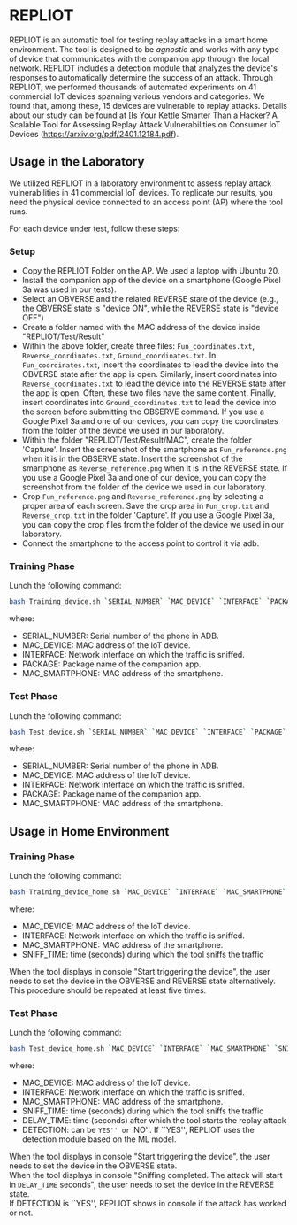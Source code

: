 # REPLIOT

REPLIOT is an automatic tool for testing replay attacks in a smart home environment. The tool is designed to be *agnostic* and works with any type of device that communicates with the companion app through the local network. REPLIOT includes a detection module that analyzes the device's responses to automatically determine the success of an attack.
Through REPLIOT, we performed thousands of automated experiments on 41 commercial IoT devices spanning various vendors and categories. We found that, among these, 15 devices are vulnerable to replay attacks. Details about our study can be found at [Is Your Kettle Smarter Than a Hacker? A Scalable Tool for Assessing Replay Attack Vulnerabilities on Consumer IoT Devices (https://arxiv.org/pdf/2401.12184.pdf).

    

## Usage in the Laboratory

We utilized REPLIOT in a laboratory environment to assess replay attack vulnerabilities in 41 commercial IoT devices. To replicate our results, you need the physical device connected to an access point (AP) where the tool runs.

For each device under test, follow these steps:

### Setup
- Copy the REPLIOT Folder on the AP. We used a laptop with Ubuntu 20.
- Install the companion app of the device on a smartphone (Google Pixel 3a was used in our tests).
- Select an OBVERSE and the related REVERSE state of the device (e.g., the OBVERSE state is "device ON", while the REVERSE state is "device OFF")
- Create a folder named with the MAC address of the device inside "REPLIOT/Test/Result"
- Within the above folder, create three files: `Fun_coordinates.txt`, `Reverse_coordinates.txt`, `Ground_coordinates.txt`. In `Fun_coordinates.txt`, insert the coordinates to lead the device into the OBVERSE state after the app is open. Similarly, insert coordinates into `Reverse_coordinates.txt` to lead the device into the REVERSE state after the app is open. Often, these two files have the same content. Finally, insert coordinates into `Ground_coordinates.txt` to lead the device into the screen before submitting the OBSERVE command. If you use a Google Pixel 3a and one of our devices, you can copy the coordinates from the folder of the device we used in our laboratory.
- Within the folder "REPLIOT/Test/Result/MAC", create the folder 'Capture'. Insert the screenshot of the smartphone as `Fun_reference.png` when it is in the OBSERVE state. Insert the screenshot of the smartphone as `Reverse_reference.png` when it is in the REVERSE state. If you use a Google Pixel 3a and one of our device, you can copy the screenshot from the folder of the device we used in our laboratory.
- Crop `Fun_reference.png` and `Reverse_reference.png` by selecting a proper area of each screen. Save the crop area in `Fun_crop.txt` and `Reverse_crop.txt` in the folder 'Capture'. If you use a Google Pixel 3a, you can copy the crop files from the folder of the device we used in our laboratory.
- Connect the smartphone to the access point to control it via adb.

### Training Phase

Lunch the following command: 
```bash 
bash Training_device.sh `SERIAL_NUMBER` `MAC_DEVICE` `INTERFACE` `PACKAGE` `MAC_SMARTPHONE`
```
where:
  - SERIAL_NUMBER: Serial number of the phone in ADB.
  - MAC_DEVICE: MAC address of the IoT device.
  - INTERFACE: Network interface on which the traffic is sniffed.
  - PACKAGE: Package name of the companion app.
  - MAC_SMARTPHONE: MAC address of the smartphone.

### Test Phase

Lunch the following command: 
```bash 
bash Test_device.sh `SERIAL_NUMBER` `MAC_DEVICE` `INTERFACE` `PACKAGE` `MAC_SMARTPHONE`
```
where:
  - SERIAL_NUMBER: Serial number of the phone in ADB.
  - MAC_DEVICE: MAC address of the IoT device.
  - INTERFACE: Network interface on which the traffic is sniffed.
  - PACKAGE: Package name of the companion app.
  - MAC_SMARTPHONE: MAC address of the smartphone.


## Usage in Home Environment

### Training Phase

Lunch the following command: 
```bash 
bash Training_device_home.sh `MAC_DEVICE` `INTERFACE` `MAC_SMARTPHONE` `SNIFF_TIME`
```
where:
  - MAC_DEVICE: MAC address of the IoT device.
  - INTERFACE: Network interface on which the traffic is sniffed.
  - MAC_SMARTPHONE: MAC address of the smartphone.
  - SNIFF_TIME: time (seconds) during which the tool sniffs the traffic

When the tool displays in console "Start triggering the device", the user needs to set the device in the OBVERSE and REVERSE state alternatively. This procedure should be repeated at least five times.


### Test Phase

Lunch the following command: 
```bash 
bash Test_device_home.sh `MAC_DEVICE` `INTERFACE` `MAC_SMARTPHONE` `SNIFF_TIME` `DELAY_TIME`
```
where:
  - MAC_DEVICE: MAC address of the IoT device.
  - INTERFACE: Network interface on which the traffic is sniffed.
  - MAC_SMARTPHONE: MAC address of the smartphone.
  - SNIFF_TIME: time (seconds) during which the tool sniffs the traffic
  - DELAY_TIME: time (seconds) after which the tool starts the replay attack
  - DETECTION: can be ``YES'' or ``NO''. If ``YES'', REPLIOT uses the detection module based on the ML model.

    
When the tool displays in console "Start triggering the device", the user needs to set the device in the OBVERSE state. <br />
When the tool displays in console "Sniffing completed. The attack will start in `DELAY_TIME` seconds", the user needs to set the device in the REVERSE state. <br />
If DETECTION is ``YES'', REPLIOT shows in console if the attack has worked or not.

<!---[![Anteprima del mio video](https://img.youtube.com/vi/TXSQ9XJ8Rpc/0.jpg)](https://www.youtube.com/watch?v=TXSQ9XJ8Rpc)--->

